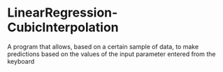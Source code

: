 # LinearRegression-CubicInterpolation
A program that allows, based on a certain sample of data, to make predictions based on the values of the input parameter entered from the keyboard
